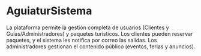 # AguiaturSistema
La plataforma permite la gestión completa de usuarios (Clientes y Guías/Administradores) y paquetes turísticos. Los clientes pueden reservar paquetes, y el sistema les notifica por correo las salidas. Los administradores gestionan el contenido público (eventos, ferias y anuncios).
